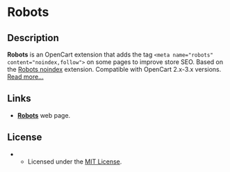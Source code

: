 # Robots

## Description
**Robots** is an OpenCart extension that adds the tag `<meta name="robots" content="noindex,follow">` on some pages to improve store SEO.
Based on the [Robots noindex](https://opencartforum.com/en/files/file/2839-robots-noindex/) extension.
Compatible with OpenCart 2.x-3.x versions.
[Read more...](./module)

## Links
* [**Robots**](https://www.ocmod.space/robots) web page.

## License
* * Licensed under the [MIT License](LICENSE.txt).
